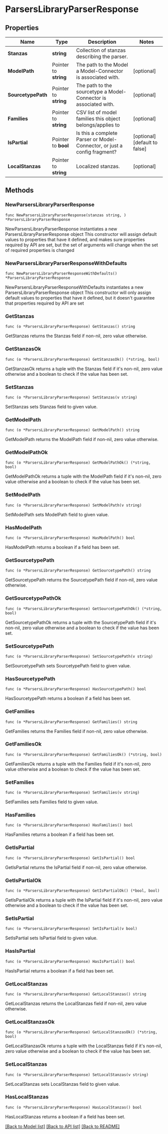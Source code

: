 # ParsersLibraryParserResponse

## Properties

Name | Type | Description | Notes
------------ | ------------- | ------------- | -------------
**Stanzas** | **string** | Collection of stanzas describing the parser. | 
**ModelPath** | Pointer to **string** | The path to the Model a Model-Connector is associated with. | [optional] 
**SourcetypePath** | Pointer to **string** | The path to the sourcetype a Model-Connector is associated with. | [optional] 
**Families** | Pointer to **string** | CSV list of model families this object belongs/applies to | [optional] 
**IsPartial** | Pointer to **bool** | Is this a complete Parser or Model-Connector, or just a config fragment? | [optional] [default to false]
**LocalStanzas** | Pointer to **string** | Localized stanzas. | [optional] 

## Methods

### NewParsersLibraryParserResponse

`func NewParsersLibraryParserResponse(stanzas string, ) *ParsersLibraryParserResponse`

NewParsersLibraryParserResponse instantiates a new ParsersLibraryParserResponse object
This constructor will assign default values to properties that have it defined,
and makes sure properties required by API are set, but the set of arguments
will change when the set of required properties is changed

### NewParsersLibraryParserResponseWithDefaults

`func NewParsersLibraryParserResponseWithDefaults() *ParsersLibraryParserResponse`

NewParsersLibraryParserResponseWithDefaults instantiates a new ParsersLibraryParserResponse object
This constructor will only assign default values to properties that have it defined,
but it doesn't guarantee that properties required by API are set

### GetStanzas

`func (o *ParsersLibraryParserResponse) GetStanzas() string`

GetStanzas returns the Stanzas field if non-nil, zero value otherwise.

### GetStanzasOk

`func (o *ParsersLibraryParserResponse) GetStanzasOk() (*string, bool)`

GetStanzasOk returns a tuple with the Stanzas field if it's non-nil, zero value otherwise
and a boolean to check if the value has been set.

### SetStanzas

`func (o *ParsersLibraryParserResponse) SetStanzas(v string)`

SetStanzas sets Stanzas field to given value.


### GetModelPath

`func (o *ParsersLibraryParserResponse) GetModelPath() string`

GetModelPath returns the ModelPath field if non-nil, zero value otherwise.

### GetModelPathOk

`func (o *ParsersLibraryParserResponse) GetModelPathOk() (*string, bool)`

GetModelPathOk returns a tuple with the ModelPath field if it's non-nil, zero value otherwise
and a boolean to check if the value has been set.

### SetModelPath

`func (o *ParsersLibraryParserResponse) SetModelPath(v string)`

SetModelPath sets ModelPath field to given value.

### HasModelPath

`func (o *ParsersLibraryParserResponse) HasModelPath() bool`

HasModelPath returns a boolean if a field has been set.

### GetSourcetypePath

`func (o *ParsersLibraryParserResponse) GetSourcetypePath() string`

GetSourcetypePath returns the SourcetypePath field if non-nil, zero value otherwise.

### GetSourcetypePathOk

`func (o *ParsersLibraryParserResponse) GetSourcetypePathOk() (*string, bool)`

GetSourcetypePathOk returns a tuple with the SourcetypePath field if it's non-nil, zero value otherwise
and a boolean to check if the value has been set.

### SetSourcetypePath

`func (o *ParsersLibraryParserResponse) SetSourcetypePath(v string)`

SetSourcetypePath sets SourcetypePath field to given value.

### HasSourcetypePath

`func (o *ParsersLibraryParserResponse) HasSourcetypePath() bool`

HasSourcetypePath returns a boolean if a field has been set.

### GetFamilies

`func (o *ParsersLibraryParserResponse) GetFamilies() string`

GetFamilies returns the Families field if non-nil, zero value otherwise.

### GetFamiliesOk

`func (o *ParsersLibraryParserResponse) GetFamiliesOk() (*string, bool)`

GetFamiliesOk returns a tuple with the Families field if it's non-nil, zero value otherwise
and a boolean to check if the value has been set.

### SetFamilies

`func (o *ParsersLibraryParserResponse) SetFamilies(v string)`

SetFamilies sets Families field to given value.

### HasFamilies

`func (o *ParsersLibraryParserResponse) HasFamilies() bool`

HasFamilies returns a boolean if a field has been set.

### GetIsPartial

`func (o *ParsersLibraryParserResponse) GetIsPartial() bool`

GetIsPartial returns the IsPartial field if non-nil, zero value otherwise.

### GetIsPartialOk

`func (o *ParsersLibraryParserResponse) GetIsPartialOk() (*bool, bool)`

GetIsPartialOk returns a tuple with the IsPartial field if it's non-nil, zero value otherwise
and a boolean to check if the value has been set.

### SetIsPartial

`func (o *ParsersLibraryParserResponse) SetIsPartial(v bool)`

SetIsPartial sets IsPartial field to given value.

### HasIsPartial

`func (o *ParsersLibraryParserResponse) HasIsPartial() bool`

HasIsPartial returns a boolean if a field has been set.

### GetLocalStanzas

`func (o *ParsersLibraryParserResponse) GetLocalStanzas() string`

GetLocalStanzas returns the LocalStanzas field if non-nil, zero value otherwise.

### GetLocalStanzasOk

`func (o *ParsersLibraryParserResponse) GetLocalStanzasOk() (*string, bool)`

GetLocalStanzasOk returns a tuple with the LocalStanzas field if it's non-nil, zero value otherwise
and a boolean to check if the value has been set.

### SetLocalStanzas

`func (o *ParsersLibraryParserResponse) SetLocalStanzas(v string)`

SetLocalStanzas sets LocalStanzas field to given value.

### HasLocalStanzas

`func (o *ParsersLibraryParserResponse) HasLocalStanzas() bool`

HasLocalStanzas returns a boolean if a field has been set.


[[Back to Model list]](../README.md#documentation-for-models) [[Back to API list]](../README.md#documentation-for-api-endpoints) [[Back to README]](../README.md)


